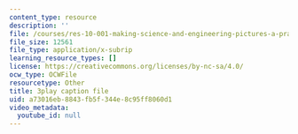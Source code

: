 ```yaml
---
content_type: resource
description: ''
file: /courses/res-10-001-making-science-and-engineering-pictures-a-practical-guide-to-presenting-your-work-spring-2016/a73016eb8843fb5f344e8c95ff8060d1_zYcRXHYKYTI.srt
file_size: 12561
file_type: application/x-subrip
learning_resource_types: []
license: https://creativecommons.org/licenses/by-nc-sa/4.0/
ocw_type: OCWFile
resourcetype: Other
title: 3play caption file
uid: a73016eb-8843-fb5f-344e-8c95ff8060d1
video_metadata:
  youtube_id: null
---
```

